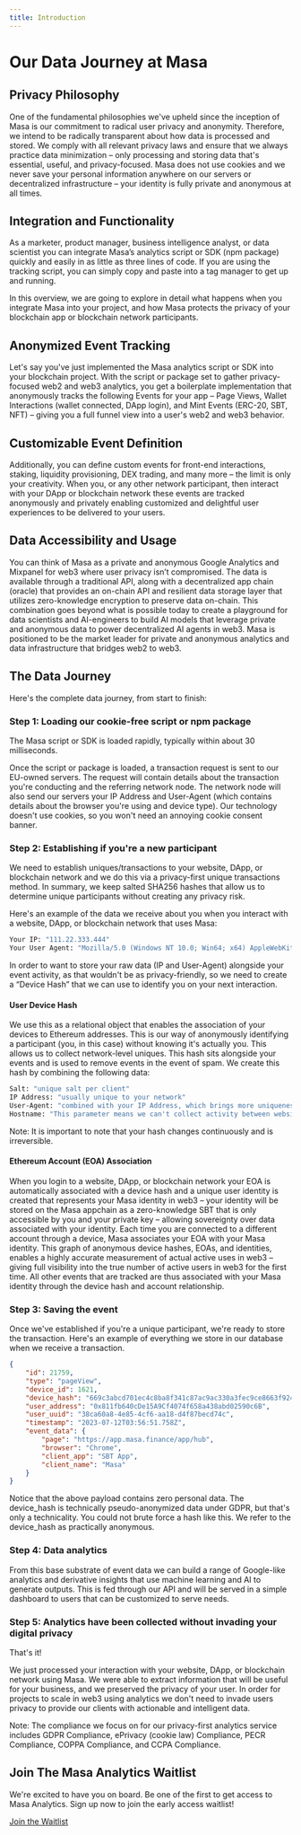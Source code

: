```yaml
---
title: Introduction
---
```


# Our Data Journey at Masa

## Privacy Philosophy

One of the fundamental philosophies we've upheld since the inception of Masa is our commitment to radical user privacy and anonymity. Therefore, we intend to be radically transparent about how data is processed and stored. We comply with all relevant privacy laws and ensure that we always practice data minimization – only processing and storing data that's essential, useful, and privacy-focused. Masa does not use cookies and we never save your personal information anywhere on our servers or decentralized infrastructure – your identity is fully private and anonymous at all times. 

## Integration and Functionality

As a marketer, product manager, business intelligence analyst, or data scientist you can integrate Masa’s analytics script or SDK (npm package) quickly and easily in as little as three lines of code. If you are using the tracking script, you can simply copy and paste into a tag manager to get up and running. 

In this overview, we are going to explore in detail what happens when you integrate Masa into your project, and how Masa protects the privacy of your blockchain app or blockchain network participants.

## Anonymized Event Tracking

Let's say you've just implemented the Masa analytics script or SDK into your blockchain project. With the script or package set to gather privacy-focused web2 and web3 analytics, you get a boilerplate implementation that anonymously tracks the following Events for your app – Page Views, Wallet Interactions (wallet connected, DApp login), and Mint Events (ERC-20, SBT, NFT) – giving you a full funnel view into a user's web2 and web3 behavior. 

## Customizable Event Definition

Additionally, you can define custom events for front-end interactions, staking, liquidity provisioning, DEX trading, and many more – the limit is only your creativity. When you, or any other network participant, then interact with your DApp or blockchain network these events are tracked anonymously and privately enabling customized and delightful user experiences to be delivered to your users. 

## Data Accessibility and Usage

You can think of Masa as a private and anonymous Google Analytics and Mixpanel for web3 where user privacy isn’t compromised. The data is available through a traditional API, along with a decentralized app chain (oracle) that provides an on-chain API and resilient data storage layer that utilizes zero-knowledge encryption to preserve data on-chain. This combination goes beyond what is possible today to create a playground for data scientists and AI-engineers to build AI models that leverage private and anonymous data to power decentralized AI agents in web3. Masa is positioned to be the market leader for private and anonymous analytics and data infrastructure that bridges web2 to web3. 

## The Data Journey

Here's the complete data journey, from start to finish:

### Step 1: Loading our cookie-free script or npm package

The Masa script or SDK is loaded rapidly, typically within about 30 milliseconds.

Once the script or package is loaded, a transaction request is sent to our EU-owned servers. The request will contain details about the transaction you're conducting and the referring network node. The network node will also send our servers your IP Address and User-Agent (which contains details about the browser you're using and device type). Our technology doesn't use cookies, so you won't need an annoying cookie consent banner.

### Step 2: Establishing if you're a new participant

We need to establish uniques/transactions to your website, DApp, or blockchain network and we do this via a privacy-first unique transactions method. In summary, we keep salted SHA256 hashes that allow us to determine unique participants without creating any privacy risk.

Here's an example of the data we receive about you when you interact with a website, DApp, or blockchain network that uses Masa:

```bash
Your IP: "111.22.333.444"
Your User Agent: "Mozilla/5.0 (Windows NT 10.0; Win64; x64) AppleWebKit/537.36 (KHTML, like Gecko) Chrome/77.0.3865.90 Safari/537.36"
```

In order to want to store your raw data (IP and User-Agent) alongside your event activity, as that wouldn't be as privacy-friendly, so we need to create a “Device Hash” that we can use to identify you on your next interaction.

#### User Device Hash

We use this as a relational object that enables the association of your devices to Ethereum addresses. This is our way of anonymously identifying a participant (you, in this case) without knowing it's actually you. This allows us to collect network-level uniques. This hash sits alongside your events and is used to remove events in the event of spam. We create this hash by combining the following data:

```bash
Salt: "unique salt per client"
IP Address: "usually unique to your network"
User-Agent: "combined with your IP Address, which brings more uniqueness to the user signature hash"
Hostname: "This parameter means we can't collect activity between websites, DApps, and blockchain networks unlike cookies"
```

Note: It is important to note that your hash changes continuously and is irreversible. 

#### Ethereum Account (EOA) Association

When you login to a website, DApp, or blockchain network your EOA is automatically associated with a device hash and a unique user identity is created that represents your Masa identity in web3 – your identity will be stored on the Masa appchain as a zero-knowledge SBT that is only accessible by you and your private key – allowing sovereignty over data associated with your identity. Each time you are connected to a different account through a device, Masa associates your EOA with your Masa identity. This graph of anonymous device hashes, EOAs, and identities, enables a highly accurate measurement of actual active uses in web3 – giving full visibility into the true number of active users in web3 for the first time. All other events that are tracked are thus associated with your Masa identity through the device hash and account relationship. 

### Step 3: Saving the event

Once we've established if you're a unique participant, we're ready to store the transaction. Here's an example of everything we store in our database when we receive a transaction.

```json
{
    "id": 21759,
    "type": "pageView",
    "device_id": 1621,
    "device_hash": "669c3abcd701ec4c8ba8f341c87ac9ac330a3fec9ce8663f92476ebed54c5591",
    "user_address": "0x811fb640cDe15A9Cf4074f658a438abd02590c6B",
    "user_uuid": "38ca60a8-4e85-4cf6-aa18-d4f87becd74c",
    "timestamp": "2023-07-12T03:56:51.758Z",
    "event_data": {
        "page": "https://app.masa.finance/app/hub",
        "browser": "Chrome",
        "client_app": "SBT App",
        "client_name": "Masa"
    }
}
```

Notice that the above payload contains zero personal data. The device_hash is technically pseudo-anonymized data under GDPR, but that's only a technicality. You could not brute force a hash like this. We refer to the device_hash as practically anonymous.

### Step 4: Data analytics

From this base substrate of event data we can build a range of Google-like analytics and derivative insights that use machine learning and AI to generate outputs. This is fed through our API and will be served in a simple dashboard to users that can be customized to serve needs. 

### Step 5: Analytics have been collected without invading your digital privacy

That's it!

We just processed your interaction with your website, DApp, or blockchain network using Masa. We were able to extract information that will be useful for your business, and we preserved the privacy of your user. In order for projects to scale in web3 using analytics we don't need to invade users privacy to provide our clients with actionable and intelligent data. 

Note: The compliance we focus on for our privacy-first analytics service includes GDPR Compliance, ePrivacy (cookie law) Compliance, PECR Compliance, COPPA Compliance, and CCPA Compliance.

## Join The Masa Analytics Waitlist

We're excited to have you on board. Be one of the first to get access to Masa Analytics. Sign up now to join the early access waitlist!

[Join the Waitlist](https://www.masa.finance/)

